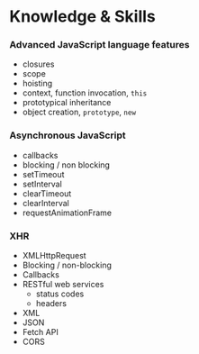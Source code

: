 # Knowledge & Skills

### Advanced JavaScript language features
  - closures
  - scope
  - hoisting
  - context, function invocation, `this`
  - prototypical inheritance
  - object creation, `prototype`, `new`

### Asynchronous JavaScript
  - callbacks
  - blocking / non blocking
  - setTimeout
  - setInterval
  - clearTimeout
  - clearInterval
  - requestAnimationFrame

### XHR
  - XMLHttpRequest
  - Blocking / non-blocking
  - Callbacks
  - RESTful web services
    - status codes
    - headers
  - XML
  - JSON
  - Fetch API
  - CORS
